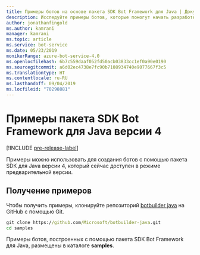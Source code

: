 ```yaml
---
title: Примеры ботов на основе пакета SDK Bot Framework для Java | Документация Майкрософт
description: Исследуйте примеры ботов, которые помогут начать разработку бота с помощью пакета SDK Bot Framework для Java.
author: jonathanfingold
ms.author: kamrani
manager: kamrani
ms.topic: article
ms.service: bot-service
ms.date: 05/23/2019
monikerRange: azure-bot-service-4.0
ms.openlocfilehash: 6b7c559daaf052fd50acb03833cc1ef0a90e0190
ms.sourcegitcommit: a6d02ec4738e7fc90b7108934740e9077667f3c5
ms.translationtype: HT
ms.contentlocale: ru-RU
ms.lasthandoff: 09/04/2019
ms.locfileid: "70298881"
---
```

# <a name="bot-framework-sdk-v4-java-samples"></a>Примеры пакета SDK Bot Framework для Java версии 4
[!INCLUDE [pre-release-label](../includes/pre-release-label.md)]

Примеры можно использовать для создания ботов с помощью пакета SDK для Java версии 4, который сейчас доступен в режиме предварительной версии.

## <a name="get-the-samples"></a>Получение примеров
Чтобы получить примеры, клонируйте репозиторий [botbuilder java](https://github.com/Microsoft/botbuilder-java) на GitHub с помощью Git.

```cmd
git clone https://github.com/Microsoft/botbuilder-java.git
cd samples
```
Примеры ботов, построенных с помощью пакета SDK Bot Framework для Java, размещены в каталоге **samples**.
